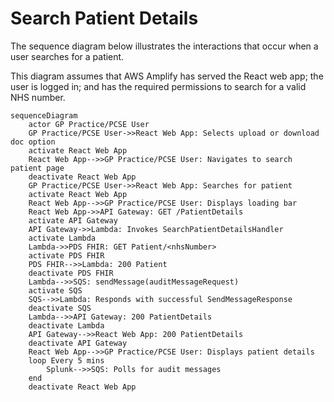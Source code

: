 # Search Patient Details

The sequence diagram below illustrates the interactions that occur when a user searches for a patient.

This diagram assumes that AWS Amplify has served the React web app; the user is logged in; and has the required
permissions to search for a valid NHS number.

```mermaid
sequenceDiagram
    actor GP Practice/PCSE User
    GP Practice/PCSE User->>React Web App: Selects upload or download doc option
    activate React Web App
    React Web App-->>GP Practice/PCSE User: Navigates to search patient page
    deactivate React Web App
    GP Practice/PCSE User->>React Web App: Searches for patient
    activate React Web App
    React Web App-->>GP Practice/PCSE User: Displays loading bar
    React Web App->>API Gateway: GET /PatientDetails
    activate API Gateway
    API Gateway->>Lambda: Invokes SearchPatientDetailsHandler
    activate Lambda
    Lambda->>PDS FHIR: GET Patient/<nhsNumber>
    activate PDS FHIR
    PDS FHIR-->>Lambda: 200 Patient
    deactivate PDS FHIR
    Lambda-->>SQS: sendMessage(auditMessageRequest)
    activate SQS
    SQS-->>Lambda: Responds with successful SendMessageResponse
    deactivate SQS
    Lambda-->>API Gateway: 200 PatientDetails
    deactivate Lambda
    API Gateway-->>React Web App: 200 PatientDetails
    deactivate API Gateway
    React Web App-->>GP Practice/PCSE User: Displays patient details
    loop Every 5 mins
        Splunk-->>SQS: Polls for audit messages
    end
    deactivate React Web App
```
